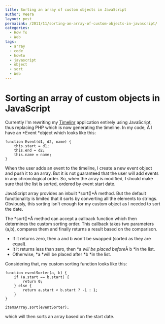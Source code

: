 ```yaml
---
title: Sorting an array of custom objects in JavaScript
author: Veera
layout: post
permalink: /2011/11/sorting-an-array-of-custom-objects-in-javascript/
categories:
  - How To
  - Web
tags:
  - array
  - code
  - howto
  - javascript
  - object
  - sort
  - Web
---
```

# Sorting an array of custom objects in JavaScript

Currently I'm rewriting my [Timelinr][1] application entirely using JavaScript, thus replacing PHP which is now generating the timeline. In my code, Â I have an *Event *object which looks like this:

 [1]: http://veerasundar.com/timelinr/ "Timeline - create timeline online"

    function Event(d1, d2, name) {
    	this.start = d1;
    	this.end = d2;
    	this.name = name;
    }

When the user adds an event to the timeline, I create a new event object and push it to an array. But it is not guaranteed that the user will add events in any chronological order. So, when the array is modified, I should make sure that the list is sorted, ordered by event start date.

JavaScript array provides an inbuilt *sort()*Â method. But the default functionality is limited that it sorts by converting all the elements to strings. Obviously, this sorting isn't enough for my custom object as I needed to sort the date.

The *sort()*Â method can accept a callback function which then determines the custom sorting order. This callback takes two parameters (a,b), compares them and finally returns a result based on the comparison.

*   If it returns zero, then a and b won't be swapped (sorted as they are equal).
*   It it returns less than zero, then *a *will be placed before*Â b *in the list.
*   Otherwise, *a *will be placed after *b *in the list.

Considering that, my custom sorting function looks like this:

    function eventSorter(a, b) {
    	if (a.start == b.start) {
    		return 0;
    	} else {
    		return a.start < b.start ? -1 : 1;
    	}
    }
    
    itemsArray.sort(eventSorter);

which will then sorts an array based on the start date.